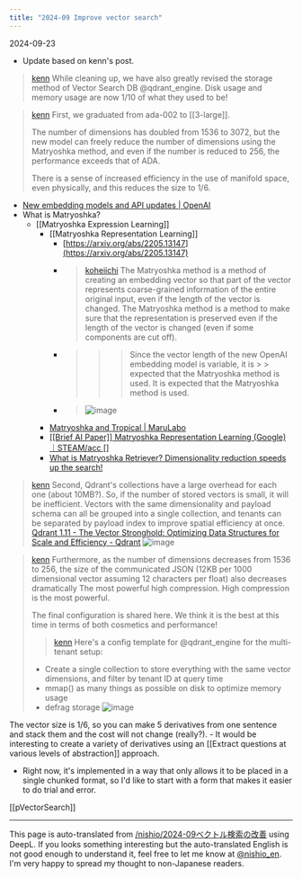 ```yaml
---
title: "2024-09 Improve vector search"
---
```


2024-09-23
- Update based on kenn's post.

> [kenn](https://x.com/kenn/status/1826112390754349165) While cleaning up, we have also greatly revised the storage method of Vector Search DB @qdrant_engine. Disk usage and memory usage are now 1/10 of what they used to be!

> [kenn](https://x.com/kenn/status/1826112393455480944) First, we graduated from ada-002 to [[3-large]].
>
>  The number of dimensions has doubled from 1536 to 3072, but the new model can freely reduce the number of dimensions using the Matryoshka method, and even if the number is reduced to 256, the performance exceeds that of ADA.
>
>  There is a sense of increased efficiency in the use of manifold space, even physically, and this reduces the size to 1/6.
- [New embedding models and API updates | OpenAI](https://openai.com/index/new-embedding-models-and-api-updates/)
- What is Matryoshka?
    - [[Matryoshka Expression Learning]]
        - [[Matryoshka Representation Learning]]
            - [https://arxiv.org/abs/2205.13147](https://arxiv.org/abs/2205.13147)
            - > [koheiichi](https://x.com/koheiichi/status/1751408538453520750) The Matryoshka method is a method of creating an embedding vector so that part of the vector represents coarse-grained information of the entire original input, even if the length of the vector is changed. The Matryoshka method is a method to make sure that the representation is preserved even if the length of the vector is changed (even if some components are cut off).
            - >  > > Since the vector length of the new OpenAI embedding model is variable, it is > > expected that the Matryoshka method is used. It is expected that the Matryoshka method is used.
            - > ![image](https://gyazo.com/147cfea34aa4fde52f327bccc8fa5dab/thumb/1000)
        - [Matryoshka and Tropical | MaruLabo](https://www.marulabo.net/docs/matryoshka/)
        - [[[Brief AI Paper]] Matryoshka Representation Learning (Google)｜STEAM/acc []](https://note.com/steam0101/n/naaa7105cc3fb)
        - [What is Matryoshka Retriever? Dimensionality reduction speeds up the search!](https://zenn.dev/yokina_kaoto/articles/1155c6368c2a22)


> [kenn](https://x.com/kenn/status/1826112395397444041) Second, Qdrant's collections have a large overhead for each one (about 10MB?). So, if the number of stored vectors is small, it will be inefficient.
>  Vectors with the same dimensionality and payload schema can all be grouped into a single collection, and tenants can be separated by payload index to improve spatial efficiency at once.
>  [Qdrant 1.11 - The Vector Stronghold: Optimizing Data Structures for Scale and Efficiency - Qdrant](https://qdrant.tech/blog/qdrant-1.11.x/)
> ![image](https://gyazo.com/d1be87420bddb38dc6c923199062b9df/thumb/1000)


> [kenn](https://x.com/kenn/status/1826112398979379468) Furthermore, as the number of dimensions decreases from 1536 to 256, the size of the communicated JSON (12KB per 1000 dimensional vector assuming 12 characters per float) also decreases dramatically The most powerful high compression. High compression is the most powerful.
>
>  The final configuration is shared here. We think it is the best at this time in terms of both cosmetics and performance!
>  >[kenn](https://x.com/kenn/status/1825367360922103866) Here's a config template for @qdrant_engine for the multi-tenant setup:
>
>  - Create a single collection to store everything with the same vector dimensions, and filter by tenant ID at query time
>  - mmap() as many things as possible on disk to optimize memory usage
>  - defrag storage
>  ![image](https://pbs.twimg.com/media/GVUAUSwbAAAbOmU?format=jpg&name=medium#.png)

The vector size is 1/6, so you can make 5 derivatives from one sentence and stack them and the cost will not change (really?).
    - It would be interesting to create a variety of derivatives using an [[Extract questions at various levels of abstraction]] approach.
- Right now, it's implemented in a way that only allows it to be placed in a single chunked format, so I'd like to start with a form that makes it easier to do trial and error.

[[pVectorSearch]]

---
This page is auto-translated from [/nishio/2024-09ベクトル検索の改善](https://scrapbox.io/nishio/2024-09ベクトル検索の改善) using DeepL. If you looks something interesting but the auto-translated English is not good enough to understand it, feel free to let me know at [@nishio_en](https://twitter.com/nishio_en). I'm very happy to spread my thought to non-Japanese readers.